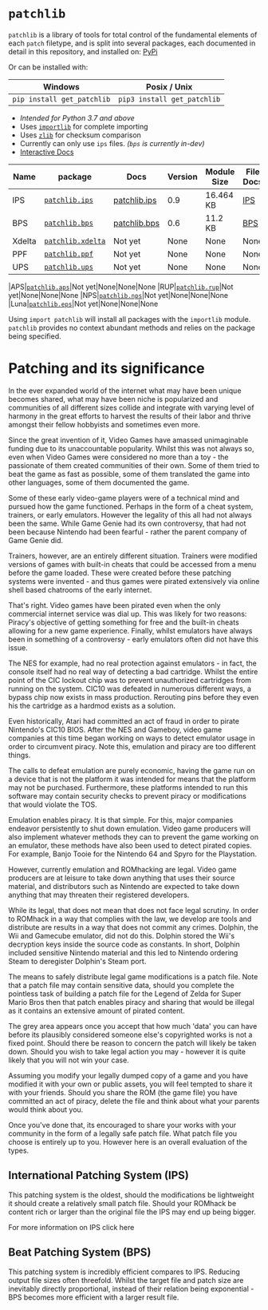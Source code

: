 # `patchlib`
`patchlib`  is a library of tools for total control of the fundamental elements of each `patch` filetype, and is split into several packages, each documented in detail in this repository, and installed on: [PyPi]( https://pypi.org/project/patchlib/)

Or can be installed with:

|Windows|Posix / Unix|
|--|--|
|`pip install get_patchlib`  | `pip3 install get_patchlib` |
 - *Intended for Python 3.7 and above*
 - Uses [`importlib`](https://docs.python.org/3/library/importlib.html) for complete importing
 - Uses [`zlib`](https://docs.python.org/3/library/zlib.html) for checksum comparison
 - Currently can only use `ips` files. *(`bps` is currently in-dev)*
 - [Interactive Docs](https://patchlib.readthedocs.io)

|Name | package |Docs| Version| Module Size | File Docs|
|--|--|--|--|--|--|
|IPS|[`patchlib.ips`](https://github.com/BrettefromNesUniverse/patchlib/blob/main/src/patchlib/ips/__init__.py)| [patchlib.ips](https://github.com/BrettefromNesUniverse/patchlib/blob/main/docs/package_docs/patchlib.ips_docs.md) |0.9|16.464 KB |[IPS](https://github.com/BrettefromNesUniverse/patchlib/blob/main/docs/filetype_docs/ips_docs.md) |
|BPS|[`patchlib.bps`](https://github.com/BrettefromNesUniverse/patchlib/blob/main/src/patchlib/bps/__init__.py)|[patchlib.bps](https://github.com/BrettefromNesUniverse/patchlib/blob/main/docs/package_docs/patchlib.bps_docs.md)|0.6|11.2 KB|[BPS](https://github.com/BrettefromNesUniverse/patchlib/blob/main/docs/filetype_docs/bps_docs.md)
|Xdelta|[`patchlib.xdelta`]()|Not yet|None|None|None
|PPF|[`patchlib.ppf`]()|Not yet|None|None|None
|UPS|[`patchlib.ups`]()|Not yet|None|None|None

|APS|[`patchlib.aps`]()|Not yet|None|None|None
|RUP|[`patchlib.rup`]()|Not yet|None|None|None
|NPS|[`patchlib.nps`]()|Not yet|None|None|None
|Luna|[`patchlib.eps`]()|Not yet|None|None|None

Using `import patchlib` will install all packages with the `importlib` module. `patchlib` provides no context abundant methods and relies on the package being specified.


# Patching and its significance

In the ever expanded world of the internet what may have been unique becomes shared, what may have been niche is popularized and communities of all different sizes collide and integrate with varying level of harmony in the great efforts to harvest the results of their labor and thrive amongst their fellow hobbyists and sometimes even more.

Since the great invention of it, Video Games have amassed unimaginable funding due to its unaccountable popularity. Whilst this was not always so, even when Video Games were considered no more than a toy - the passionate of them created communities of their own. Some of them tried to beat the game as fast as possible, some of them translated the game into other languages, some of them documented the game.

Some of these early video-game players were of a technical mind and pursued how the game functioned. Perhaps in the form of a cheat system, trainers, or early emulators. However the legality of this all had not always been the same. While Game Genie had its own controversy, that had not been because Nintendo had been fearful - rather the parent company of Game Genie did.
 
 Trainers, however, are an entirely different situation. Trainers were modified versions of games with built-in cheats that could be accessed from a menu before the game loaded. These were created before these patching systems were invented - and thus games were pirated extensively via online shell based chatrooms of the early internet.

That's right. Video games have been pirated even when the only commercial internet service was dial up. This was likely for two reasons: Piracy's objective of getting something for free and the built-in cheats allowing for a new game experience. Finally, whilst emulators have always been in something of a controversy - early emulators often did not have this issue. 

The NES for example, had no real protection against emulators - in fact, the console itself had no real way of detecting a bad cartridge. Whilst the entire point of the CIC lockout chip was to prevent unauthorized cartridges from running on the system. CIC10 was defeated in numerous different ways, a bypass chip now exists in mass production. Rerouting pins before they even his the cartridge as a hardmod exists as a solution. 

Even historically, Atari had committed an act of fraud in order to pirate Nintendo's CIC10 BIOS. After the NES and Gameboy, video game companies at this time began working on ways to detect emulator usage in order to circumvent piracy. Note this, emulation and piracy are too different things. 

The calls to defeat emulation are purely economic, having the game run on a device that is not the platform it was intended for means that the platform may not be purchased. Furthermore, these platforms intended to run this software may contain security checks to prevent piracy or modifications that would violate the TOS. 

Emulation enables piracy. It is that simple. For this, major companies endeavor persistently to shut down emulation. Video game producers will also implement whatever methods they can to prevent the game working on an emulator, these methods have also been used to detect pirated copies. For example, Banjo Tooie for the Nintendo 64 and Spyro for the Playstation.

However, currently emulation and ROMhacking are legal. Video game producers are at leisure to take down anything that uses their source material, and distributors such as Nintendo are expected to take down anything that may threaten their registered developers.

While its legal, that does not mean that does not face legal scrutiny. In order to ROMhack in a way that complies with the law, we develop are tools and distribute are results in a way that does not commit any crimes. Dolphin, the Wii and Gamecube emulator, did not do this. Dolphin stored the Wii's decryption keys inside the source code as constants. In short, Dolphin included sensitive Nintendo material and this led to Nintendo ordering Steam to deregister Dolphin's Steam port.

The means to safely distribute legal game modifications is a patch file. Note that a patch file may contain sensitive data, should you complete the pointless task of building a patch file for the Legend of Zelda for Super Mario Bros then that patch enables piracy and sharing that would be illegal as it contains an extensive amount of pirated content.

The grey area appears once you accept that how much 'data' you can have before its plausibly considered someone else's copyrighted works is not a fixed point. Should there be reason to concern the patch will likely be taken down. Should you wish to take legal action you may - however it is quite likely that you will not win your case.

Assuming you modify your legally dumped copy of a game and you have modified it with your own or public assets, you will feel tempted to share it with your friends. Should you share the ROM (the game file) you have committed an act of piracy, delete the file and think about what your parents would think about you.

Once you've done that, its encouraged to share your works with your community in the form of a legally safe patch file. What patch file you choose is entirely up to you. However here is an overall evaluation of the types. 

## International Patching System (IPS)

This patching system is the oldest, should the modifications be lightweight it should create a relatively small patch file. Should your ROMhack be content rich or larger than the original file the IPS may end up being bigger. 

For more information on IPS click here

## Beat Patching System (BPS)

This patching system is incredibly efficient compares to IPS. Reducing output file sizes often threefold. Whilst the target file and patch size are inevitably directly proportional, instead of their relation being exponential - BPS becomes more efficient with a larger result file. 

